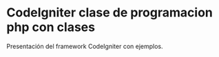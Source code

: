 # CodeIgniter clase de programacion php con clases
Presentación del framework CodeIgniter con ejemplos.
